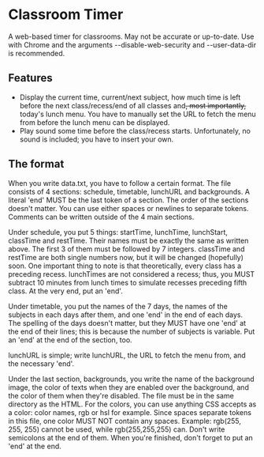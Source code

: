 # Classroom Timer
A web-based timer for classrooms. May not be accurate or up-to-date. Use with Chrome and the arguments --disable-web-security and --user-data-dir is recommended.

## Features
- Display the current time, current/next subject, how much time is left before the next class/recess/end of all classes and<del>, most importantly,</del> today's lunch menu. You have to manually set the URL to fetch the menu from before the lunch menu can be displayed.
- Play sound some time before the class/recess starts. Unfortunately, no sound is included; you have to insert your own.

## The format
When you write data.txt, you have to follow a certain format. The file consists of 4 sections: schedule, timetable, lunchURL and backgrounds. A literal 'end' MUST be the last token of a section. The order of the sections doesn't matter. You can use either spaces or newlines to separate tokens. Comments can be written outside of the 4 main sections.

Under schedule, you put 5 things: startTime, lunchTime, lunchStart, classTime and restTime. Their names must be exactly the same as written above. The first 3 of them must be followed by 7 integers. classTime and restTime are both single numbers now, but it will be changed (hopefully) soon. One important thing to note is that theoretically, every class has a preceding recess. lunchTimes are not considered a recess; thus, you MUST subtract 10 minutes from lunch times to simulate recesses preceding fifth class. At the very end, put an 'end'.

Under timetable, you put the names of the 7 days, the names of the subjects in each days after them, and one 'end' in the end of each days. The spelling of the days doesn't matter, but they MUST have one 'end' at the end of their lines; this is because the number of subjects is variable. Put an 'end' at the end of the section, too.

lunchURL is simple; write lunchURL, the URL to fetch the menu from, and the necessary 'end'.

Under the last section, backgrounds, you write the name of the background image, the color of texts when they are enabled over the background, and the color of them when they're disabled. The file must be in the same directory as the HTML. For the colors, you can use anything CSS accepts as a color: color names, rgb or hsl for example. Since spaces separate tokens in this file, one color MUST NOT contain any spaces. Example: rgb(255, 255, 255) cannot be used, while rgb(255,255,255) can. Don't write semicolons at the end of them. When you're finished, don't forget to put an 'end' at the end.